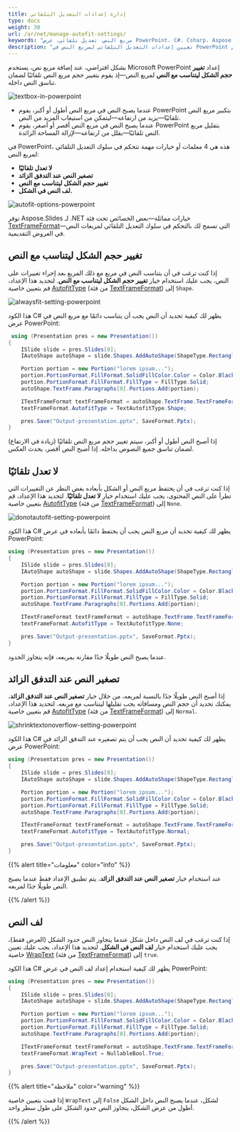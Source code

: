 ```yaml
---
title: إدارة إعدادات التعديل التلقائي
type: docs
weight: 30
url: /ar/net/manage-autofit-settings/
keywords: "مربع النص، تعديل تلقائي، عرض PowerPoint، C#، Csharp، Aspose.Slides لـ .NET"
description: "تعيين إعدادات التعديل التلقائي لمربع النص في PowerPoint باستخدام C# أو .NET"
---
```


بشكل افتراضي، عند إضافة مربع نص، يستخدم Microsoft PowerPoint إعداد **تغيير حجم الشكل ليتناسب مع النص** لمربع النص—إذ يقوم بتغيير حجم مربع النص تلقائيًا لضمان تناسق النص داخله.

![textbox-in-powerpoint](textbox-in-powerpoint.png)

* عندما يصبح النص في مربع النص أطول أو أكبر، يقوم PowerPoint بتكبير مربع النص تلقائيًا—يزيد من ارتفاعه—ليتمكن من استيعاب المزيد من النص.
* عندما يصبح النص في مربع النص أقصر أو أصغر، يقوم PowerPoint بتقليل مربع النص تلقائيًا—يقلل من ارتفاعه—لإزالة المساحة الزائدة.

في PowerPoint، هذه هي 4 معلمات أو خيارات مهمة تتحكم في سلوك التعديل التلقائي لمربع النص:

* **لا تعدل تلقائيًا**
* **تصغير النص عند التدفق الزائد**
* **تغيير حجم الشكل ليتناسب مع النص**
* **لف النص في الشكل.**

![autofit-options-powerpoint](autofit-options-powerpoint.png)

توفر Aspose.Slides لـ .NET خيارات مماثلة—بعض الخصائص تحت فئة [TextFrameFormat](https://reference.aspose.com/slides/net/aspose.slides/textframeformat)—التي تسمح لك بالتحكم في سلوك التعديل التلقائي لمربعات النص في العروض التقديمية.

## **تغيير حجم الشكل ليتناسب مع النص**

إذا كنت ترغب في أن يتناسب النص في مربع مع ذلك المربع بعد إجراء تغييرات على النص، يجب عليك استخدام خيار **تغيير حجم الشكل ليتناسب مع النص**. لتحديد هذا الإعداد، قم بتعيين خاصية [AutofitType](https://reference.aspose.com/slides/net/aspose.slides/textframeformat/properties/autofittype) (من فئة [TextFrameFormat](https://reference.aspose.com/slides/net/aspose.slides/textframeformat)) إلى `Shape`.

![alwaysfit-setting-powerpoint](alwaysfit-setting-powerpoint.png)

هذا الكود C# يظهر لك كيفية تحديد أن النص يجب أن يتناسب دائمًا مع مربع النص في عرض PowerPoint:

```c#
 using (Presentation pres = new Presentation())
{
    ISlide slide = pres.Slides[0];
    IAutoShape autoShape = slide.Shapes.AddAutoShape(ShapeType.Rectangle, 30, 30, 350, 100);

    Portion portion = new Portion("lorem ipsum...");
    portion.PortionFormat.FillFormat.SolidFillColor.Color = Color.Black;
    portion.PortionFormat.FillFormat.FillType = FillType.Solid;
    autoShape.TextFrame.Paragraphs[0].Portions.Add(portion);

    ITextFrameFormat textFrameFormat = autoShape.TextFrame.TextFrameFormat;
    textFrameFormat.AutofitType = TextAutofitType.Shape;

    pres.Save("Output-presentation.pptx", SaveFormat.Pptx);
}
```

إذا أصبح النص أطول أو أكبر، سيتم تغيير حجم مربع النص تلقائيًا (زيادة في الارتفاع) لضمان تناسق جميع النصوص بداخله. إذا أصبح النص أقصر، يحدث العكس.

## **لا تعدل تلقائيًا**

إذا كنت ترغب في أن يحتفظ مربع النص أو الشكل بأبعاده بغض النظر عن التغييرات التي تطرأ على النص المحتوى، يجب عليك استخدام خيار **لا تعدل تلقائيًا**. لتحديد هذا الإعداد، قم بتعيين خاصية [AutofitType](https://reference.aspose.com/slides/net/aspose.slides/textframeformat/properties/autofittype) (من فئة [TextFrameFormat](https://reference.aspose.com/slides/net/aspose.slides/textframeformat)) إلى `None`.

![donotautofit-setting-powerpoint](donotautofit-setting-powerpoint.png)

هذا الكود C# يظهر لك كيفية تحديد أن مربع النص يجب أن يحتفظ دائمًا بأبعاده في عرض PowerPoint:

```c#
using (Presentation pres = new Presentation())
{
    ISlide slide = pres.Slides[0];
    IAutoShape autoShape = slide.Shapes.AddAutoShape(ShapeType.Rectangle, 30, 30, 350, 100);

    Portion portion = new Portion("lorem ipsum...");
    portion.PortionFormat.FillFormat.SolidFillColor.Color = Color.Black;
    portion.PortionFormat.FillFormat.FillType = FillType.Solid;
    autoShape.TextFrame.Paragraphs[0].Portions.Add(portion);

    ITextFrameFormat textFrameFormat = autoShape.TextFrame.TextFrameFormat;
    textFrameFormat.AutofitType = TextAutofitType.None;

    pres.Save("Output-presentation.pptx", SaveFormat.Pptx);
}
```

عندما يصبح النص طويلًا جدًا مقارنة بمربعه، فإنه يتجاوز الحدود.

## **تصغير النص عند التدفق الزائد**

إذا أصبح النص طويلًا جدًا بالنسبة لمربعه، من خلال خيار **تصغير النص عند التدفق الزائد**، يمكنك تحديد أن حجم النص ومسافاته يجب تقليلها ليتناسب مع مربعه. لتحديد هذا الإعداد، قم بتعيين خاصية [AutofitType](https://reference.aspose.com/slides/net/aspose.slides/textframeformat/properties/autofittype) (من فئة [TextFrameFormat](https://reference.aspose.com/slides/net/aspose.slides/textframeformat)) إلى `Normal`.

![shrinktextonoverflow-setting-powerpoint](shrinktextonoverflow-setting-powerpoint.png)

هذا الكود C# يظهر لك كيفية تحديد أن النص يجب أن يتم تصغيره عند التدفق الزائد في عرض PowerPoint:

```c#
using (Presentation pres = new Presentation())
{
    ISlide slide = pres.Slides[0];
    IAutoShape autoShape = slide.Shapes.AddAutoShape(ShapeType.Rectangle, 30, 30, 350, 100);

    Portion portion = new Portion("lorem ipsum...");
    portion.PortionFormat.FillFormat.SolidFillColor.Color = Color.Black;
    portion.PortionFormat.FillFormat.FillType = FillType.Solid;
    autoShape.TextFrame.Paragraphs[0].Portions.Add(portion);

    ITextFrameFormat textFrameFormat = autoShape.TextFrame.TextFrameFormat;
    textFrameFormat.AutofitType = TextAutofitType.Normal;

    pres.Save("Output-presentation.pptx", SaveFormat.Pptx);
}
```

{{% alert title="معلومات" color="info" %}}

عند استخدام خيار **تصغير النص عند التدفق الزائد**، يتم تطبيق الإعداد فقط عندما يصبح النص طويلًا جدًا لمربعه. 

{{% /alert %}}

## **لف النص**

إذا كنت ترغب في لف النص داخل شكل عندما يتجاوز النص حدود الشكل (العرض فقط)، يجب عليك استخدام خيار **لف النص في الشكل**. لتحديد هذا الإعداد، يجب عليك تعيين خاصية [WrapText](https://reference.aspose.com/slides/net/aspose.slides/textframeformat/properties/wraptext) (من فئة [TextFrameFormat](https://reference.aspose.com/slides/net/aspose.slides/textframeformat)) إلى `true`.

هذا الكود C# يظهر لك كيفية استخدام إعداد لف النص في عرض PowerPoint:

```c#
using (Presentation pres = new Presentation())
{
    ISlide slide = pres.Slides[0];
    IAutoShape autoShape = slide.Shapes.AddAutoShape(ShapeType.Rectangle, 30, 30, 350, 100);

    Portion portion = new Portion("lorem ipsum...");
    portion.PortionFormat.FillFormat.SolidFillColor.Color = Color.Black;
    portion.PortionFormat.FillFormat.FillType = FillType.Solid;
    autoShape.TextFrame.Paragraphs[0].Portions.Add(portion);

    ITextFrameFormat textFrameFormat = autoShape.TextFrame.TextFrameFormat;
    textFrameFormat.WrapText = NullableBool.True;

    pres.Save("Output-presentation.pptx", SaveFormat.Pptx);
}
```

{{% alert title="ملاحظة" color="warning" %}} 

إذا قمت بتعيين خاصية `WrapText` إلى `False` لشكل، عندما يصبح النص داخل الشكل أطول من عرض الشكل، يتجاوز النص حدود الشكل على طول سطر واحد. 

{{% /alert %}}